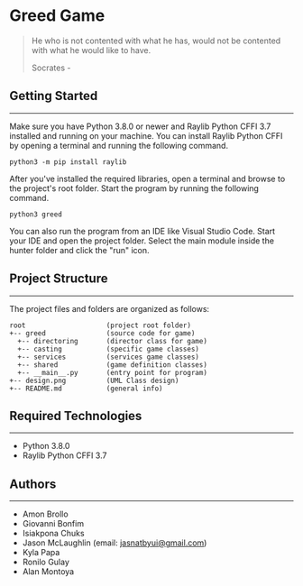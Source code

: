 # Greed Game
> He who is not contented with what he has,
> would not be contented with what he would like to have.
> 
> Socrates - 

## Getting Started
---
Make sure you have Python 3.8.0 or newer and Raylib Python CFFI 3.7 installed and running on your machine. You can install Raylib Python CFFI by opening a terminal and running the following command.
```
python3 -m pip install raylib
```
After you've installed the required libraries, open a terminal and browse to the project's root folder. Start the program by running the following command.
```
python3 greed 
```
You can also run the program from an IDE like Visual Studio Code. Start your IDE and open the 
project folder. Select the main module inside the hunter folder and click the "run" icon.

## Project Structure
---
The project files and folders are organized as follows:
```
root                    (project root folder)
+-- greed               (source code for game)
  +-- directoring       (director class for game)
  +-- casting           (specific game classes)
  +-- services          (services game classes)
  +-- shared            (game definition classes)
  +-- __main__.py       (entry point for program)
+-- design.png          (UML Class design)
+-- README.md           (general info)
```

## Required Technologies
---
* Python 3.8.0
* Raylib Python CFFI 3.7

## Authors
---
* Amon Brollo
* Giovanni Bonfim
* Isiakpona Chuks
* Jason McLaughlin (email: jasnatbyui@gmail.com)
* Kyla Papa
* Ronilo Gulay
* Alan Montoya

